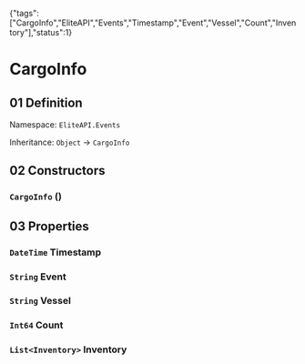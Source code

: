 {"tags":["CargoInfo","EliteAPI","Events","Timestamp","Event","Vessel","Count","Inventory"],"status":1}

# CargoInfo

## 01 Definition

Namespace: `EliteAPI.Events`

Inheritance: `Object` → `CargoInfo`

## 02 Constructors

### `CargoInfo` ()

## 03 Properties

### `DateTime` Timestamp

### `String` Event

### `String` Vessel

### `Int64` Count

### `List<Inventory>` Inventory

